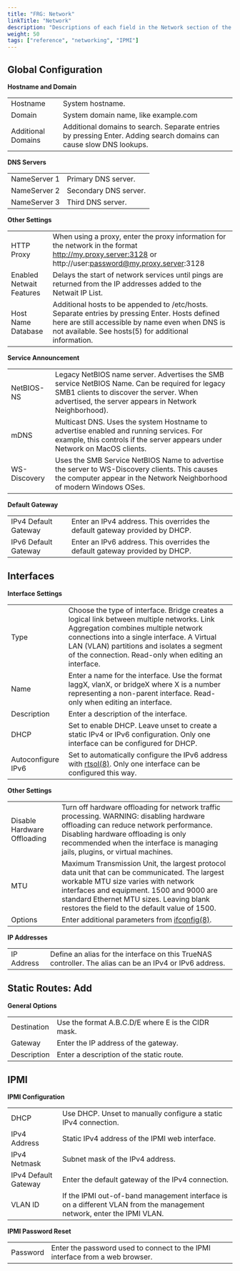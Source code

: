 ```yaml
---
title: "FRG: Network"
linkTitle: "Network"
description: "Descriptions of each field in the Network section of the TrueNAS web interface."
weight: 50
tags: ["reference", "networking", "IPMI"]
---
```


## Global Configuration

**Hostname and Domain**

| | |
|-|-|
| Hostname | System hostname. |
| Domain | System domain name, like example.com |
| Additional Domains | Additional domains to search. Separate entries by pressing Enter. Adding search domains can cause slow DNS lookups. |

**DNS Servers**

| | |
|-|-|
| NameServer 1 | Primary DNS server. |
| NameServer 2 | Secondary DNS server. |
| NameServer 3 | Third DNS server. |

**Other Settings**

| | |
|-|-|
| HTTP Proxy | When using a proxy, enter the proxy information for the network in the format http://my.proxy.server:3128 or http://user:password@my.proxy.server:3128 |
| Enabled Netwait Features | Delays the start of network services until pings are returned from the IP addresses added to the Netwait IP List. |
| Host Name Database | Additional hosts to be appended to /etc/hosts. Separate entries by pressing Enter. Hosts defined here are still accessible by name even when DNS is not available. See hosts(5) for additional information. |
**Service Announcement**

| | |
|-|-|
| NetBIOS-NS | Legacy NetBIOS name server. Advertises the SMB service NetBIOS Name. Can be required for legacy SMB1 clients to discover the server. When advertised, the server appears in Network Neighborhood). |
| mDNS | Multicast DNS. Uses the system Hostname to advertise enabled and running services. For example, this controls if the server appears under Network on MacOS clients. |
| WS-Discovery | Uses the SMB Service NetBIOS Name to advertise the server to WS-Discovery clients. This causes the computer appear in the Network Neighborhood of modern Windows OSes. |
**Default Gateway**

| | |
|-|-|
| IPv4 Default Gateway | Enter an IPv4 address. This overrides the default gateway provided by DHCP. |
| IPv6 Default Gateway | Enter an IPv6 address. This overrides the default gateway provided by DHCP. |

## Interfaces

**Interface Settings**

| | |
|-|-|
| Type | Choose the type of interface. Bridge creates a logical link between multiple networks. Link Aggregation combines multiple network connections into a single interface. A Virtual LAN (VLAN) partitions and isolates a segment of the connection. Read-only when editing an interface. |
| Name | Enter a name for the interface. Use the format laggX, vlanX, or bridgeX where X is a number representing a non-parent interface. Read-only when editing an interface. |
| Description | Enter a description of the interface. |
| DHCP | Set to enable DHCP. Leave unset to create a static IPv4 or IPv6 configuration. Only one interface can be configured for DHCP. |
| Autoconfigure IPv6 | Set to automatically configure the IPv6 address with [rtsol(8)](https://www.freebsd.org/cgi/man.cgi?query=rtsol). Only one interface can be configured this way. |

**Other Settings**

| | |
|-|-|
| Disable Hardware Offloading | Turn off hardware offloading for network traffic processing. WARNING: disabling hardware offloading can reduce network performance. Disabling hardware offloading is only recommended when the interface is managing jails, plugins, or virtual machines. |
| MTU | Maximum Transmission Unit, the largest protocol data unit that can be communicated. The largest workable MTU size varies with network interfaces and equipment. 1500 and 9000 are standard Ethernet MTU sizes. Leaving blank restores the field to the default value of 1500. |
| Options | Enter additional parameters from [ifconfig(8)](https://www.freebsd.org/cgi/man.cgi?query=ifconfig). |

**IP Addresses**

| | |
|-|-|
| IP Address | Define an alias for the interface on this TrueNAS controller. The alias can be an IPv4 or IPv6 address. |

## Static Routes: Add

**General Options**

| | |
|-|-|
| Destination | Use the format A.B.C.D/E where E is the CIDR mask. |
| Gateway | Enter the IP address of the gateway. |
| Description | Enter a description of the static route. |

## IPMI

**IPMI Configuration**

| | |
|-|-|
| DHCP | Use DHCP. Unset to manually configure a static IPv4 connection. |
| IPv4 Address | Static IPv4 address of the IPMI web interface. |
| IPv4 Netmask | Subnet mask of the IPv4 address. |
| IPv4 Default Gateway | Enter the default gateway of the IPv4 connection. |
| VLAN ID | If the IPMI out-of-band management interface is on a different VLAN from the management network, enter the IPMI VLAN. |

**IPMI Password Reset**

| | |
|-|-|
| Password | Enter the password used to connect to the IPMI interface from a web browser. |
